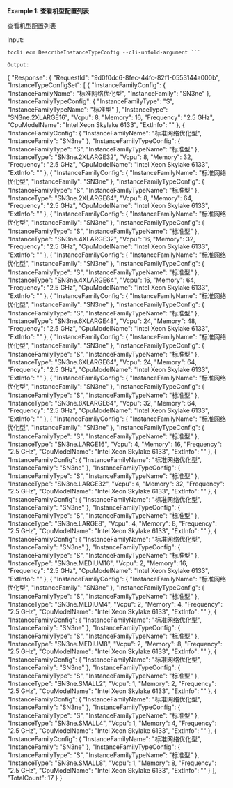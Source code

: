 **Example 1: 查看机型配置列表**

查看机型配置列表

Input: 

```
tccli ecm DescribeInstanceTypeConfig --cli-unfold-argument ```

Output: 
```
{
    "Response": {
        "RequestId": "9d0f0dc6-8fec-44fc-82f1-0553144a000b",
        "InstanceTypeConfigSet": [
            {
                "InstanceFamilyConfig": {
                    "InstanceFamilyName": "标准网络优化型",
                    "InstanceFamily": "SN3ne"
                },
                "InstanceFamilyTypeConfig": {
                    "InstanceFamilyType": "S",
                    "InstanceFamilyTypeName": "标准型"
                },
                "InstanceType": "SN3ne.2XLARGE16",
                "Vcpu": 8,
                "Memory": 16,
                "Frequency": "2.5 GHz",
                "CpuModelName": "Intel Xeon Skylake 6133",
                "ExtInfo": ""
            },
            {
                "InstanceFamilyConfig": {
                    "InstanceFamilyName": "标准网络优化型",
                    "InstanceFamily": "SN3ne"
                },
                "InstanceFamilyTypeConfig": {
                    "InstanceFamilyType": "S",
                    "InstanceFamilyTypeName": "标准型"
                },
                "InstanceType": "SN3ne.2XLARGE32",
                "Vcpu": 8,
                "Memory": 32,
                "Frequency": "2.5 GHz",
                "CpuModelName": "Intel Xeon Skylake 6133",
                "ExtInfo": ""
            },
            {
                "InstanceFamilyConfig": {
                    "InstanceFamilyName": "标准网络优化型",
                    "InstanceFamily": "SN3ne"
                },
                "InstanceFamilyTypeConfig": {
                    "InstanceFamilyType": "S",
                    "InstanceFamilyTypeName": "标准型"
                },
                "InstanceType": "SN3ne.2XLARGE64",
                "Vcpu": 8,
                "Memory": 64,
                "Frequency": "2.5 GHz",
                "CpuModelName": "Intel Xeon Skylake 6133",
                "ExtInfo": ""
            },
            {
                "InstanceFamilyConfig": {
                    "InstanceFamilyName": "标准网络优化型",
                    "InstanceFamily": "SN3ne"
                },
                "InstanceFamilyTypeConfig": {
                    "InstanceFamilyType": "S",
                    "InstanceFamilyTypeName": "标准型"
                },
                "InstanceType": "SN3ne.4XLARGE32",
                "Vcpu": 16,
                "Memory": 32,
                "Frequency": "2.5 GHz",
                "CpuModelName": "Intel Xeon Skylake 6133",
                "ExtInfo": ""
            },
            {
                "InstanceFamilyConfig": {
                    "InstanceFamilyName": "标准网络优化型",
                    "InstanceFamily": "SN3ne"
                },
                "InstanceFamilyTypeConfig": {
                    "InstanceFamilyType": "S",
                    "InstanceFamilyTypeName": "标准型"
                },
                "InstanceType": "SN3ne.4XLARGE64",
                "Vcpu": 16,
                "Memory": 64,
                "Frequency": "2.5 GHz",
                "CpuModelName": "Intel Xeon Skylake 6133",
                "ExtInfo": ""
            },
            {
                "InstanceFamilyConfig": {
                    "InstanceFamilyName": "标准网络优化型",
                    "InstanceFamily": "SN3ne"
                },
                "InstanceFamilyTypeConfig": {
                    "InstanceFamilyType": "S",
                    "InstanceFamilyTypeName": "标准型"
                },
                "InstanceType": "SN3ne.6XLARGE48",
                "Vcpu": 24,
                "Memory": 48,
                "Frequency": "2.5 GHz",
                "CpuModelName": "Intel Xeon Skylake 6133",
                "ExtInfo": ""
            },
            {
                "InstanceFamilyConfig": {
                    "InstanceFamilyName": "标准网络优化型",
                    "InstanceFamily": "SN3ne"
                },
                "InstanceFamilyTypeConfig": {
                    "InstanceFamilyType": "S",
                    "InstanceFamilyTypeName": "标准型"
                },
                "InstanceType": "SN3ne.6XLARGE64",
                "Vcpu": 24,
                "Memory": 64,
                "Frequency": "2.5 GHz",
                "CpuModelName": "Intel Xeon Skylake 6133",
                "ExtInfo": ""
            },
            {
                "InstanceFamilyConfig": {
                    "InstanceFamilyName": "标准网络优化型",
                    "InstanceFamily": "SN3ne"
                },
                "InstanceFamilyTypeConfig": {
                    "InstanceFamilyType": "S",
                    "InstanceFamilyTypeName": "标准型"
                },
                "InstanceType": "SN3ne.8XLARGE64",
                "Vcpu": 32,
                "Memory": 64,
                "Frequency": "2.5 GHz",
                "CpuModelName": "Intel Xeon Skylake 6133",
                "ExtInfo": ""
            },
            {
                "InstanceFamilyConfig": {
                    "InstanceFamilyName": "标准网络优化型",
                    "InstanceFamily": "SN3ne"
                },
                "InstanceFamilyTypeConfig": {
                    "InstanceFamilyType": "S",
                    "InstanceFamilyTypeName": "标准型"
                },
                "InstanceType": "SN3ne.LARGE16",
                "Vcpu": 4,
                "Memory": 16,
                "Frequency": "2.5 GHz",
                "CpuModelName": "Intel Xeon Skylake 6133",
                "ExtInfo": ""
            },
            {
                "InstanceFamilyConfig": {
                    "InstanceFamilyName": "标准网络优化型",
                    "InstanceFamily": "SN3ne"
                },
                "InstanceFamilyTypeConfig": {
                    "InstanceFamilyType": "S",
                    "InstanceFamilyTypeName": "标准型"
                },
                "InstanceType": "SN3ne.LARGE32",
                "Vcpu": 4,
                "Memory": 32,
                "Frequency": "2.5 GHz",
                "CpuModelName": "Intel Xeon Skylake 6133",
                "ExtInfo": ""
            },
            {
                "InstanceFamilyConfig": {
                    "InstanceFamilyName": "标准网络优化型",
                    "InstanceFamily": "SN3ne"
                },
                "InstanceFamilyTypeConfig": {
                    "InstanceFamilyType": "S",
                    "InstanceFamilyTypeName": "标准型"
                },
                "InstanceType": "SN3ne.LARGE8",
                "Vcpu": 4,
                "Memory": 8,
                "Frequency": "2.5 GHz",
                "CpuModelName": "Intel Xeon Skylake 6133",
                "ExtInfo": ""
            },
            {
                "InstanceFamilyConfig": {
                    "InstanceFamilyName": "标准网络优化型",
                    "InstanceFamily": "SN3ne"
                },
                "InstanceFamilyTypeConfig": {
                    "InstanceFamilyType": "S",
                    "InstanceFamilyTypeName": "标准型"
                },
                "InstanceType": "SN3ne.MEDIUM16",
                "Vcpu": 2,
                "Memory": 16,
                "Frequency": "2.5 GHz",
                "CpuModelName": "Intel Xeon Skylake 6133",
                "ExtInfo": ""
            },
            {
                "InstanceFamilyConfig": {
                    "InstanceFamilyName": "标准网络优化型",
                    "InstanceFamily": "SN3ne"
                },
                "InstanceFamilyTypeConfig": {
                    "InstanceFamilyType": "S",
                    "InstanceFamilyTypeName": "标准型"
                },
                "InstanceType": "SN3ne.MEDIUM4",
                "Vcpu": 2,
                "Memory": 4,
                "Frequency": "2.5 GHz",
                "CpuModelName": "Intel Xeon Skylake 6133",
                "ExtInfo": ""
            },
            {
                "InstanceFamilyConfig": {
                    "InstanceFamilyName": "标准网络优化型",
                    "InstanceFamily": "SN3ne"
                },
                "InstanceFamilyTypeConfig": {
                    "InstanceFamilyType": "S",
                    "InstanceFamilyTypeName": "标准型"
                },
                "InstanceType": "SN3ne.MEDIUM8",
                "Vcpu": 2,
                "Memory": 8,
                "Frequency": "2.5 GHz",
                "CpuModelName": "Intel Xeon Skylake 6133",
                "ExtInfo": ""
            },
            {
                "InstanceFamilyConfig": {
                    "InstanceFamilyName": "标准网络优化型",
                    "InstanceFamily": "SN3ne"
                },
                "InstanceFamilyTypeConfig": {
                    "InstanceFamilyType": "S",
                    "InstanceFamilyTypeName": "标准型"
                },
                "InstanceType": "SN3ne.SMALL2",
                "Vcpu": 1,
                "Memory": 2,
                "Frequency": "2.5 GHz",
                "CpuModelName": "Intel Xeon Skylake 6133",
                "ExtInfo": ""
            },
            {
                "InstanceFamilyConfig": {
                    "InstanceFamilyName": "标准网络优化型",
                    "InstanceFamily": "SN3ne"
                },
                "InstanceFamilyTypeConfig": {
                    "InstanceFamilyType": "S",
                    "InstanceFamilyTypeName": "标准型"
                },
                "InstanceType": "SN3ne.SMALL4",
                "Vcpu": 1,
                "Memory": 4,
                "Frequency": "2.5 GHz",
                "CpuModelName": "Intel Xeon Skylake 6133",
                "ExtInfo": ""
            },
            {
                "InstanceFamilyConfig": {
                    "InstanceFamilyName": "标准网络优化型",
                    "InstanceFamily": "SN3ne"
                },
                "InstanceFamilyTypeConfig": {
                    "InstanceFamilyType": "S",
                    "InstanceFamilyTypeName": "标准型"
                },
                "InstanceType": "SN3ne.SMALL8",
                "Vcpu": 1,
                "Memory": 8,
                "Frequency": "2.5 GHz",
                "CpuModelName": "Intel Xeon Skylake 6133",
                "ExtInfo": ""
            }
        ],
        "TotalCount": 17
    }
}
```

